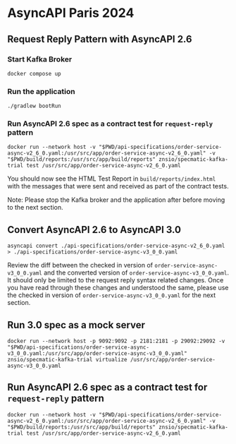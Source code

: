 # AsyncAPI Paris 2024

## Request Reply Pattern with AsyncAPI 2.6

### Start Kafka Broker
```shell
docker compose up
```

### Run the application
```shell
./gradlew bootRun 
```

### Run AsyncAPI 2.6 spec as a contract test for `request-reply` pattern
```shell
docker run --network host -v "$PWD/api-specifications/order-service-async-v2_6_0.yaml:/usr/src/app/order-service-async-v2_6_0.yaml" -v "$PWD/build/reports:/usr/src/app/build/reports" znsio/specmatic-kafka-trial test /usr/src/app/order-service-async-v2_6_0.yaml
```

You should now see the HTML Test Report in `build/reports/index.html` with the messages that were sent and received as part of the contract tests.

Note: Please stop the Kafka broker and the application after before moving to the next section.

## Convert AsyncAPI 2.6 to AsyncAPI 3.0

```shell
asyncapi convert ./api-specifications/order-service-async-v2_6_0.yaml > ./api-specifications/order-service-async-v3_0_0.yaml
```

Review the diff between the checked in version of `order-service-async-v3_0_0.yaml` and the converted version of `order-service-async-v3_0_0.yaml`. It should only be limited to the request reply syntax related changes.
Once you have read through these changes and understood the same, please use the checked in version of `order-service-async-v3_0_0.yaml` for the next section.

## Run 3.0 spec as a mock server
```shell
docker run --network host -p 9092:9092 -p 2181:2181 -p 29092:29092 -v "$PWD/api-specifications/order-service-async-v3_0_0.yaml:/usr/src/app/order-service-async-v3_0_0.yaml" znsio/specmatic-kafka-trial virtualize /usr/src/app/order-service-async-v3_0_0.yaml
```

## Run AsyncAPI 2.6 spec as a contract test for `request-reply` pattern
```shell
docker run --network host -v "$PWD/api-specifications/order-service-async-v2_6_0.yaml:/usr/src/app/order-service-async-v2_6_0.yaml" -v "$PWD/build/reports:/usr/src/app/build/reports" znsio/specmatic-kafka-trial test /usr/src/app/order-service-async-v2_6_0.yaml
```

